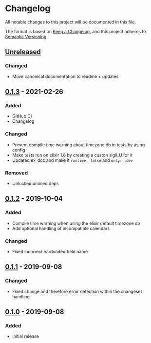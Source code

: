 # Changelog
All notable changes to this project will be documented in this file.

The format is based on [Keep a Changelog](https://keepachangelog.com/en/1.0.0/),
and this project adheres to [Semantic Versioning](https://semver.org/spec/v2.0.0.html).

## [Unreleased]
### Changed
- Move canonical documentation to readme + updates

## [0.1.3] - 2021-02-26
### Added
- GitHub CI
- Changelog

### Changed
- Prevent compile time warning about timezone db in tests by using config
- Make tests run on elixir 1.8 by creating a custon sigil_U for it
- Updated ex_doc and make it `runtime: false` and `only: :dev`

### Removed
- Unlocked unused deps

## [0.1.2] - 2019-10-04
### Added
- Compile time warning when using the elixir default timezone db
- Add optional handling of incompatible calendars

### Changed
- Fixed incorrect hardcoded field name

## [0.1.1] - 2019-09-08
### Changed
- Fixed change and therefore error detection within the changeset handling

## [0.1.0] - 2019-09-08
### Added
- Initial release

[Unreleased]: https://github.com/madeitGmbH/tz_datetime/compare/v0.1.3...HEAD
[0.1.3]: https://github.com/madeitGmbH/tz_datetime/compare/v0.1.2...v0.1.3
[0.1.2]: https://github.com/madeitGmbH/tz_datetime/compare/v0.1.1...v0.1.2
[0.1.1]: https://github.com/madeitGmbH/tz_datetime/compare/v0.1.0...v0.1.1
[0.1.0]: https://github.com/madeitGmbH/tz_datetime/releases/tag/v0.1.0